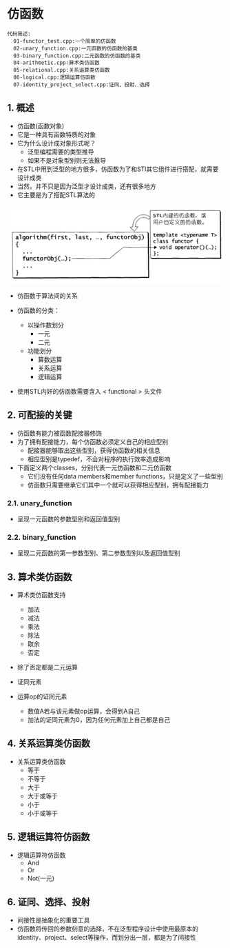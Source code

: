 # 仿函数

```txt
代码简述:
  01-functor_test.cpp:一个简单的仿函数
  02-unary_function.cpp:一元函数的仿函数的基类
  03-binary_function.cpp:二元函数的仿函数的基类
  04-arithmetic.cpp:算术类仿函数
  05-relational.cpp:关系运算类仿函数
  06-logical.cpp:逻辑运算仿函数
  07-identity_project_select.cpp:证同、投射、选择
```

## 1. 概述

- 仿函数(函数对象)
- 它是一种具有函数特质的对象
- 它为什么设计成对象形式呢？
  - 泛型编程需要的类型推导
  - 如果不是对象型别则无法推导
- 在STL中用到泛型的地方很多，仿函数为了和STl其它组件进行搭配，就需要设计成类
- 当然，并不只是因为泛型才设计成类，还有很多地方
- 它主要是为了搭配STL算法的

![functor-algorithm](MD/assert/1-functor_algorithm.png)

- 仿函数于算法间的关系

- 仿函数的分类：
  - 以操作数划分
    - 一元
    - 二元
  - 功能划分
    - 算数运算
    - 关系运算
    - 逻辑运算

- 使用STL内奸的仿函数需要含入 < functional > 头文件

## 2. 可配接的关键

- 仿函数有能力被函数配接器修饰
- 为了拥有配接能力，每个仿函数必须定义自己的相应型别
  - 配接器能够取出这些型别，获得仿函数的相关信息
  - 相应型别是typedef，不会对程序的执行效率造成影响
- 下面定义两个classes，分别代表一元仿函数和二元仿函数
  - 它们没有任何data members和member functions，只是定义了一些型别
  - 仿函数只需要继承它们其中一个就可以获得相应型别，拥有配接能力

### 2.1. unary_function

- 呈现一元函数的参数型别和返回值型别

### 2.2. binary_function

- 呈现二元函数的第一参数型别、第二参数型别以及返回值型别

## 3. 算术类仿函数

- 算术类仿函数支持
  - 加法
  - 减法
  - 乘法
  - 除法
  - 取余
  - 否定
- 除了否定都是二元运算

- 证同元素
- 运算op的证同元素
  - 数值A若与该元素做op运算，会得到A自己
  - 加法的证同元素为0，因为任何元素加上自己都是自己

## 4. 关系运算类仿函数

- 关系运算类仿函数
  - 等于
  - 不等于
  - 大于
  - 大于或等于
  - 小于
  - 小于或等于

## 5. 逻辑运算符仿函数

- 逻辑运算符仿函数
  - And
  - Or
  - Not(一元)

## 6. 证同、选择、投射

- 间接性是抽象化的重要工具
- 仿函数将传回的参数刻意的选择，不在泛型程序设计中使用最原本的identity、project、select等操作，而划分出一层，都是为了间接性
